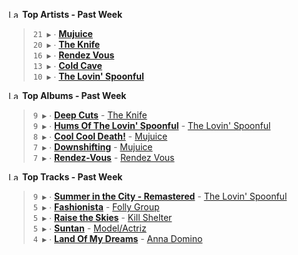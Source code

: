 <!--START_LASTFM_ARTISTS:{"period": "7day", "rows": 5}-->
<a href="https://last.fm" target="_blank"><img src="https://user-images.githubusercontent.com/17434202/215290617-e793598d-d7c9-428f-9975-156db1ba89cc.svg" alt="Last.fm Logo" width="18" height="13"/></a> **Top Artists - Past Week**

> `21 ▶️` ∙ **[Mujuice](https://www.last.fm/music/Mujuice)**<br/>
> `20 ▶️` ∙ **[The Knife](https://www.last.fm/music/The+Knife)**<br/>
> `16 ▶️` ∙ **[Rendez Vous](https://www.last.fm/music/Rendez+Vous)**<br/>
> `13 ▶️` ∙ **[Cold Cave](https://www.last.fm/music/Cold+Cave)**<br/>
> `10 ▶️` ∙ **[The Lovin' Spoonful](https://www.last.fm/music/The+Lovin%27+Spoonful)**<br/>
<!--END_LASTFM_ARTISTS-->

<!--START_LASTFM_ALBUMS:{"period": "7day", "rows": 5}-->
<a href="https://last.fm" target="_blank"><img src="https://user-images.githubusercontent.com/17434202/215290617-e793598d-d7c9-428f-9975-156db1ba89cc.svg" alt="Last.fm Logo" width="18" height="13"/></a> **Top Albums - Past Week**

> `9 ▶️` ∙ **[Deep Cuts](https://www.last.fm/music/The+Knife/Deep+Cuts)** - [The Knife](https://www.last.fm/music/The+Knife)<br/>
> `9 ▶️` ∙ **[Hums Of The Lovin' Spoonful](https://www.last.fm/music/The+Lovin%27+Spoonful/Hums+Of+The+Lovin%27+Spoonful)** - [The Lovin' Spoonful](https://www.last.fm/music/The+Lovin%27+Spoonful)<br/>
> `8 ▶️` ∙ **[Cool Cool Death!](https://www.last.fm/music/Mujuice/Cool+Cool+Death!)** - [Mujuice](https://www.last.fm/music/Mujuice)<br/>
> `7 ▶️` ∙ **[Downshifting](https://www.last.fm/music/Mujuice/Downshifting)** - [Mujuice](https://www.last.fm/music/Mujuice)<br/>
> `7 ▶️` ∙ **[Rendez-Vous](https://www.last.fm/music/Rendez+Vous/Rendez-Vous)** - [Rendez Vous](https://www.last.fm/music/Rendez+Vous)<br/>
<!--END_LASTFM_ALBUMS-->

<!--START_LASTFM_TRACKS:{"period": "7day", "rows": 5}-->
<a href="https://last.fm" target="_blank"><img src="https://user-images.githubusercontent.com/17434202/215290617-e793598d-d7c9-428f-9975-156db1ba89cc.svg" alt="Last.fm Logo" width="18" height="13"/></a> **Top Tracks - Past Week**

> `9 ▶️` ∙ **[Summer in the City - Remastered](https://www.last.fm/music/The+Lovin%27+Spoonful/_/Summer+in+the+City+-+Remastered)** - [The Lovin' Spoonful](https://www.last.fm/music/The+Lovin%27+Spoonful)<br/>
> `5 ▶️` ∙ **[Fashionista](https://www.last.fm/music/Folly+Group/_/Fashionista)** - [Folly Group](https://www.last.fm/music/Folly+Group)<br/>
> `5 ▶️` ∙ **[Raise the Skies](https://www.last.fm/music/Kill+Shelter/_/Raise+the+Skies)** - [Kill Shelter](https://www.last.fm/music/Kill+Shelter)<br/>
> `5 ▶️` ∙ **[Suntan](https://www.last.fm/music/Model%2FActriz/_/Suntan)** - [Model/Actriz](https://www.last.fm/music/Model%2FActriz)<br/>
> `4 ▶️` ∙ **[Land Of My Dreams](https://www.last.fm/music/Anna+Domino/_/Land+Of+My+Dreams)** - [Anna Domino](https://www.last.fm/music/Anna+Domino)<br/>
<!--END_LASTFM_TRACKS-->